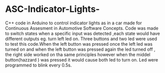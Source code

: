 # ASC-Indicator-Lights-
C++ code in Arduino to control indicator lights as in a car  made for Continuous Assesment in Automotive Software Concepts.
Code was made to switch states when a specific input was detected ,each state would have different outputs eg. turn left led on.
Three buttons and two led were used to test this code.When the left button was pressed once the left led was turned on and when the left button was pressed again  the led turned off , the right side worked on tha same principles however when the middel button(hazzard ) was pressed it would cause  both led to turn on.
Led were programmed to blink every 0.5s.
